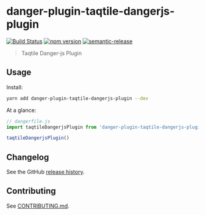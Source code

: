 # danger-plugin-taqtile-dangerjs-plugin

[![Build Status](https://travis-ci.org/felipesabino/danger-plugin-taqtile-dangerjs-plugin.svg?branch=master)](https://travis-ci.org/felipesabino/danger-plugin-taqtile-dangerjs-plugin)
[![npm version](https://badge.fury.io/js/danger-plugin-taqtile-dangerjs-plugin.svg)](https://badge.fury.io/js/danger-plugin-taqtile-dangerjs-plugin)
[![semantic-release](https://img.shields.io/badge/%20%20%F0%9F%93%A6%F0%9F%9A%80-semantic--release-e10079.svg)](https://github.com/semantic-release/semantic-release)

> Taqtile Danger-js Plugin

## Usage

Install:

```sh
yarn add danger-plugin-taqtile-dangerjs-plugin --dev
```

At a glance:

```js
// dangerfile.js
import taqtileDangerjsPlugin from 'danger-plugin-taqtile-dangerjs-plugin'

taqtileDangerjsPlugin()
```
## Changelog

See the GitHub [release history](https://github.com/felipesabino/danger-plugin-taqtile-dangerjs-plugin/releases).

## Contributing

See [CONTRIBUTING.md](CONTRIBUTING.md).
